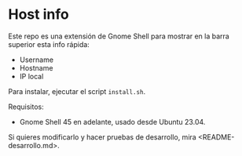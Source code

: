 # Host info

Este repo es una extensión de Gnome Shell para mostrar en la barra superior esta info rápida:

- Username
- Hostname
- IP local

Para instalar, ejecutar el script `install.sh`.

Requisitos:
- Gnome Shell 45 en adelante, usado desde Ubuntu 23.04.

Si quieres modificarlo y hacer pruebas de desarrollo, mira <README-desarrollo.md>.
